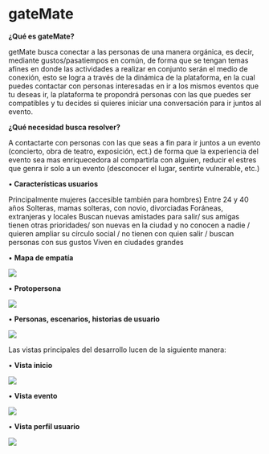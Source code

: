# <strong> gateMate </strong>

<strong> ¿Qué es gateMate? </strong>

getMate busca conectar a las personas de una manera orgánica, es decir, mediante gustos/pasatiempos en común,
de forma que se tengan temas afines en donde las actividades a realizar en conjunto serán el medio de conexión,
esto se logra a través de la dinámica de la plataforma, en la cual puedes contactar con personas interesadas 
en ir a los mismos eventos que tu deseas ir, la plataforma te propondrá personas con las que puedes ser compatibles
y tu decides si quieres iniciar una conversación para ir juntos al evento. 

<strong> ¿Qué necesidad busca resolver? </strong>

A contactarte con personas con las que seas a fin para ir juntos a un evento (concierto, obra de teatro, exposición, ect.) de forma que la experiencia del evento sea mas enriquecedora al compartirla con alguien, reducir el estres que genra ir solo a un evento (desconocer el lugar, sentirte vulnerable, etc.)

•<strong> Características usuarios </strong>

Principalmente mujeres (accesible también para hombres) 
Entre 24 y 40 años 
Solteras, mamas solteras, con novio, divorciadas 
Foráneas, extranjeras y locales
Buscan nuevas amistades para salir/ sus amigas tienen otras prioridades/ son nuevas en la ciudad y no conocen a nadie /
quieren ampliar su círculo social / no tienen con quien salir / buscan personas con sus gustos
Viven en ciudades grandes 

• <strong>Mapa de empatía</strong>

<img src="Public/Recursos/InvUsuario/mapaEmpatia.PNG">

• <strong>Protopersona</strong>

<img src="/Recursos/InvUsuario/protoPersona.PNG">

• <strong>Personas, escenarios, historias de usuario</strong>

<img src="/Recursos/InvUsuario/personasEscenariosHistoriausuario.PNG">


Las vistas principales del desarrollo lucen de la siguiente manera:

• <strong>Vista inicio </strong>

<img src="/Recursos/InvUsuario/vistaInicio.png">

• <strong>Vista evento</strong>

<img src="/Recursos/InvUsuario/vistaEvento2.png">

• <strong>Vista perfil usuario</strong>

<img src="/Recursos/InvUsuario/vistaPerfil.png">
